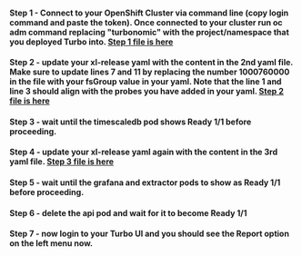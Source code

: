 #### Step 1 - Connect to your OpenShift Cluster via command line (copy login command and paste the token).  Once connected to your cluster run oc adm command replacing "turbonomic" with the project/namespace that you deployed Turbo into.  [Step 1 file is here](https://github.com/shawsers/random/blob/main/ER/Step1-oc-adm.yaml)
#### Step 2 - update your xl-release yaml with the content in the 2nd yaml file.  Make sure to update lines 7 and 11 by replacing the number 1000760000 in the file with your fsGroup value in your yaml.  Note that the line 1 and line 3 should align with the probes you have added in your yaml.  [Step 2 file is here](https://github.com/shawsers/random/blob/main/ER/Step2-timescaledb.yaml)
#### Step 3 - wait until the timescaledb pod shows Ready 1/1 before proceeding.
#### Step 4 - update your xl-release yaml again with the content in the 3rd yaml file.  [Step 3 file is here]()
#### Step 5 - wait until the grafana and extractor pods to show as Ready 1/1 before proceeding.
#### Step 6 - delete the api pod and wait for it to become Ready 1/1
#### Step 7 - now login to your Turbo UI and you should see the Report option on the left menu now.
